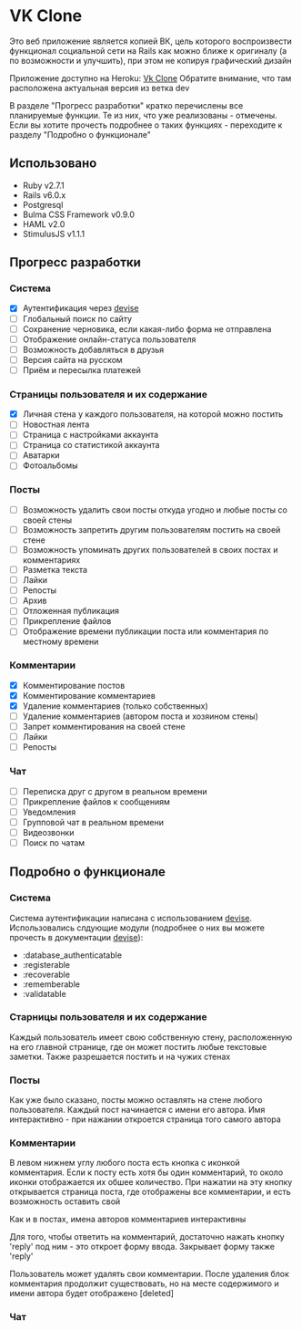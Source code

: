 # VK Clone
Это веб приложение является копией ВК, цель которого воспроизвести функционал социальной сети на Rails как можно ближе к оригиналу (а по возможности и улучшить), при этом не копируя графический дизайн

Приложение доступно на Heroku: [Vk Clone](https://vk-clone-dev-branch.herokuapp.com)
Обратите внимание, что там расположена актуальная версия из ветка dev

В разделе "Прогресс разработки" кратко перечислены все планируемые функции. Те из них, что уже реализованы - отмечены. Если вы хотите прочесть подробнее о таких функциях - переходите к разделу "Подробно о функционале"

## Использовано
* Ruby v2.7.1
* Rails v6.0.x
* Postgresql
* Bulma CSS Framework v0.9.0
* HAML v2.0
* StimulusJS v1.1.1

## Прогресс разработки
### Система
- [x] Аутентификация через [devise](https://rubygems.org/gems/devise)
- [ ] Глобальный поиск по сайту
- [ ] Сохранение черновика, если какая-либо форма не отправлена
- [ ] Отображение онлайн-статуса пользователя
- [ ] Возможность добавляться в друзья
- [ ] Версия сайта на русском
- [ ] Приём и пересылка платежей

### Страницы пользователя и их содержание
- [x] Личная стена у каждого пользователя, на которой можно постить
- [ ] Новостная лента
- [ ] Страница с настройками аккаунта
- [ ] Страница со статистикой аккаунта
- [ ] Аватарки
- [ ] Фотоальбомы

### Посты
- [ ] Возможность удалить свои посты откуда угодно и любые посты со своей стены
- [ ] Возможность запретить другим пользователям постить на своей стене
- [ ] Возможность упоминать других пользователей в своих постах и комментариях
- [ ] Разметка текста
- [ ] Лайки
- [ ] Репосты
- [ ] Архив
- [ ] Отложенная публикация
- [ ] Прикрепление файлов
- [ ] Отображение времени публикации поста или комментария по местному времени

### Комментарии
- [x] Комментирование постов
- [x] Комментирование комментариев
- [x] Удаление комментариев (только собственных)
- [ ] Удаление комментариев (автором поста и хозяином стены)
- [ ] Запрет комментирования на своей стене
- [ ] Лайки
- [ ] Репосты

### Чат
- [ ] Переписка друг с другом в реальном времени
- [ ] Прикрепление файлов к сообщениям
- [ ] Уведомления
- [ ] Групповой чат в реальном времени
- [ ] Видеозвонки
- [ ] Поиск по чатам

## Подробно о функционале
### Система
Система аутентификации написана с использованием [devise](https://rubygems.org/gems/devise). Использовались слдующие модули (подробнее о них вы можете прочесть в документации [devise](https://rubygems.org/gems/devise)):

* :database_authenticatable
* :registerable
* :recoverable
* :rememberable
* :validatable

### Старницы пользователя и их содержание
Каждый пользователь имеет свою собственную стену, расположенную на его главной странице, где он может постить любые текстовые заметки. Также разрешается постить и на чужих стенах

### Посты
Как уже было сказано, посты можно оставлять на стене любого пользователя. Каждый пост начинается с имени его автора. Имя интерактивно - при нажании откроется страница того самого автора

### Комментарии
В левом нижнем углу любого поста есть кнопка с иконкой комментария. Если к посту есть хотя бы один комментарий, то около иконки отображается их обшее количество. При нажатии на эту кнопку открывается страница поста, где отображены все комментарии, и есть возможность оставить свой

Как и в постах, имена авторов комментариев интерактивны

Для того, чтобы ответить на комментарий, достаточно нажать кнопку 'reply' под ним - это откроет форму ввода. Закрывает форму также 'reply'

Пользователь может удалять свои комментарии. После удаления блок комментария продолжит существовать, но на месте содержимого и имени автора будет отображено [deleted]

### Чат
